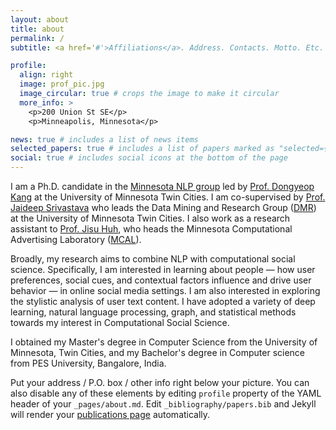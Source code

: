 ```yaml
---
layout: about
title: about
permalink: /
subtitle: <a href='#'>Affiliations</a>. Address. Contacts. Motto. Etc.

profile:
  align: right
  image: prof_pic.jpg
  image_circular: true # crops the image to make it circular
  more_info: >
    <p>200 Union St SE</p>
    <p>Minneapolis, Minnesota</p>

news: true # includes a list of news items
selected_papers: true # includes a list of papers marked as "selected={true}"
social: true # includes social icons at the bottom of the page
---
```


I am a Ph.D. candidate in the [Minnesota NLP group](https://minnesotanlp.github.io/) led by [Prof. Dongyeop Kang](https://dykang.github.io/) at the University of Minnesota Twin Cities. I am co-supervised by [Prof. Jaideep Srivastava](https://scholar.google.com/citations?user=Y4J5SOwAAAAJ&hl=en) who leads the Data Mining and Research Group ([DMR](https://cse.umn.edu/cs/data-science-and-machine-learning)) at the University of Minnesota Twin Cities. I also work as a research assistant to [Prof. Jisu Huh](https://cla.umn.edu/about/directory/profile/jhuh), who heads the Minnesota Computational Advertising Laboratory ([MCAL](https://mcal.umn.edu/)).

Broadly, my research aims to combine NLP with computational social science.
Specifically, I am interested in learning about people — how user preferences, social cues, and contextual factors influence and drive user behavior — in online social media settings. I am also interested in exploring the stylistic analysis of user text content. I have adopted a variety of deep learning, natural language processing, graph, and statistical methods towards my interest in Computational Social Science.
 
I obtained my Master's degree in Computer Science from the University of Minnesota, Twin Cities, and my Bachelor's degree in Computer science from PES University, Bangalore, India.

Put your address / P.O. box / other info right below your picture. You can also disable any of these elements by editing `profile` property of the YAML header of your `_pages/about.md`. Edit `_bibliography/papers.bib` and Jekyll will render your [publications page](/al-folio/publications/) automatically.

